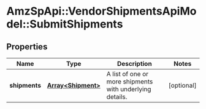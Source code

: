 # AmzSpApi::VendorShipmentsApiModel::SubmitShipments

## Properties
Name | Type | Description | Notes
------------ | ------------- | ------------- | -------------
**shipments** | [**Array&lt;Shipment&gt;**](Shipment.md) | A list of one or more shipments with underlying details. | [optional] 

